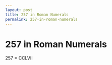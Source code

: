 ```yaml
---
layout: post
title: 257 in Roman Numerals
permalink: 257-in-roman-numerals
---
```


# 257 in Roman Numerals

257 = CCLVII
